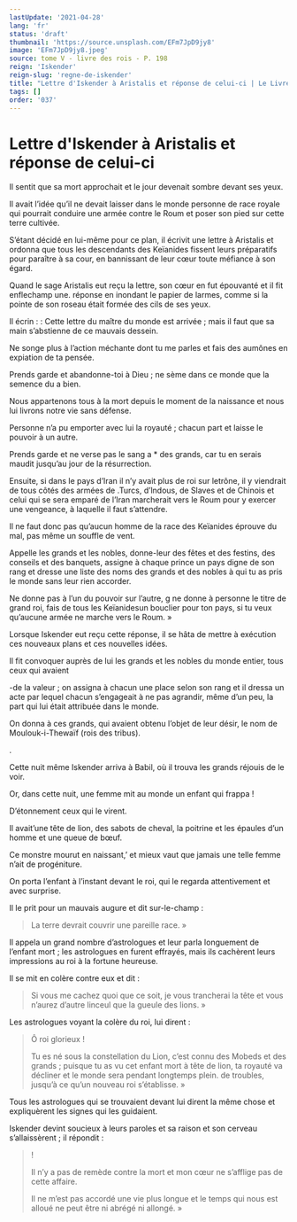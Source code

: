 ```yaml
---
lastUpdate: '2021-04-28'
lang: 'fr'
status: 'draft'
thumbnail: 'https://source.unsplash.com/EFm7JpD9jy8'
image: 'EFm7JpD9jy8.jpeg'
source: tome V - livre des rois - P. 198
reign: 'Iskender'
reign-slug: 'regne-de-iskender'
title: "Lettre d'Iskender à Aristalis et réponse de celui-ci | Le Livre des Rois | Shâhnâmeh"
tags: []
order: '037'
---
```


<!-- LTeX: language=fr -->

# Lettre d'Iskender à Aristalis et réponse de celui-ci

Il sentit que sa mort approchait et le jour devenait sombre devant ses yeux.

Il avait l’idée qu’il ne devait laisser dans le monde personne de race royale qui pourrait conduire une armée contre le Roum et poser son pied sur cette terre cultivée.

S’étant décidé en lui-même pour ce plan, il écrivit une lettre à Aristalis et ordonna que tous les descendants des Keïanides fissent leurs préparatifs pour paraître à sa cour, en bannissant de leur cœur toute méfiance à son égard.

Quand le sage Aristalis eut reçu la lettre, son cœur en fut épouvanté et il fit enflechamp une. réponse en inondant le papier de larmes, comme si la pointe de son roseau était formée des cils de ses yeux.

Il écrin : : Cette lettre du maître du monde est arrivée ; mais il faut que sa main s’abstienne de ce mauvais dessein.

Ne songe plus à l’action méchante dont tu me parles et fais des aumônes en expiation de ta pensée.

Prends garde et abandonne-toi à Dieu ; ne sème dans ce monde que la semence du a bien.

Nous appartenons tous à la mort depuis le moment de la naissance et nous lui livrons notre vie sans défense.

Personne n’a pu emporter avec lui la royauté ; chacun part et laisse le pouvoir à un autre.

Prends garde et ne verse pas le sang a \* des grands, car tu en serais maudit jusqu’au jour de la résurrection.

Ensuite, si dans le pays d’Iran il n’y avait plus de roi sur letrône, il y viendrait de tous côtés des armées de .Turcs, d’lndous, de Slaves et de Chinois et celui qui se sera emparé de l’Iran marcherait vers le Roum pour y exercer une vengeance, à laquelle il faut s’attendre.

Il ne faut donc pas qu’aucun homme de la race des Keïanides éprouve du mal, pas même un souffle de vent.

Appelle les grands et les nobles, donne-leur des fêtes et des festins, des conseils et des banquets, assigne à chaque prince un pays digne de son rang et dresse une liste des noms des grands et des nobles à qui tu as pris le monde sans leur rien accorder.

Ne donne pas à l’un du pouvoir sur l’autre, g ne donne à personne le titre de grand roi, fais de tous les Keïanidesun bouclier pour ton pays, si tu veux qu’aucune armée ne marche vers le Roum. »

Lorsque Iskender eut reçu cette réponse, il se hâta de mettre à exécution ces nouveaux plans et ces nouvelles idées.

Il fit convoquer auprès de lui les grands et les nobles du monde entier, tous ceux qui avaient

-de la valeur ; on assigna à chacun une place selon son rang et il dressa un acte par lequel chacun s’engageait à ne pas agrandir, même d’un peu, la part qui lui était attribuée dans le monde.

On donna à ces grands, qui avaient obtenu l’objet de leur désir, le nom de Moulouk-i-Thewaïf (rois des tribus).

.

Cette nuit même Iskender arriva à Babil, où il trouva les grands réjouis de le voir.

Or, dans cette nuit, une femme mit au monde un enfant qui frappa !

D’étonnement ceux qui le virent.

Il avait’une tête de lion, des sabots de cheval, la poitrine et les épaules d’un homme et une queue de bœuf.

Ce monstre mourut en naissant,’ et mieux vaut que jamais une telle femme n’ait de progéniture.

On porta l’enfant à l’instant devant le roi, qui le regarda attentivement et avec surprise.

Il le prit pour un mauvais augure et dit sur-le-champ :

> La terre devrait couvrir une pareille race. »

Il appela un grand nombre d’astrologues et leur parla longuement de l’enfant mort ; les astrologues en furent effrayés, mais ils cachèrent leurs impressions au roi à la fortune heureuse.

Il se mit en colère contre eux et dit :

> Si vous me cachez quoi que ce soit, je vous trancherai la tête et vous n’aurez d’autre linceul que la gueule des lions. »

Les astrologues voyant la colère du roi, lui dirent :

> Ô roi glorieux !
>
> Tu es né sous la constellation du Lion, c’est connu des Mobeds et des grands ; puisque tu as vu cet enfant mort à tête de lion, ta royauté va décliner et le monde sera pendant longtemps plein. de troubles, jusqu’à ce qu’un nouveau roi s’établisse. »

Tous les astrologues qui se trouvaient devant lui dirent la même chose et expliquèrent les signes qui les guidaient.

Iskender devint soucieux à leurs paroles et sa raison et son cerveau s’allaissèrent ; il répondit :

> !
>
> Il n’y a pas de remède contre la mort et mon cœur ne s’afflige pas de cette affaire.
>
> Il ne m’est pas accordé une vie plus longue et le temps qui nous est alloué ne peut être ni abrégé ni allongé. »
